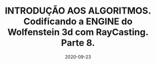 ---
layout: page
title: "INTRODUÇÃO AOS ALGORITMOS. Codificando a ENGINE do Wolfenstein 3d com RayCasting. Parte 8."
date: 2020-09-23
type: video
description: Neste vídeo começo a falar sobre o algoritmo DDA, que é o principal algoritmo desta engine, sendo o responsável pelo cálculo da distância do raio entre o personagem e a parede mais próxima.
entry_number: 105
youtube_video_id: LbfKSrnAdAk
repository: 0105-wolfenstein3d-engine-raycasting-parte8
has_code: false
has_p5: false
tags: [Wolfenstein 3D, Raycasting, Algoritmo]
playlists: [Engine de Raycasting]
permalink: /engine-raycasting-parte8/
---